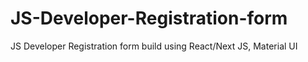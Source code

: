 # JS-Developer-Registration-form
JS Developer Registration form build using React/Next JS, Material UI
